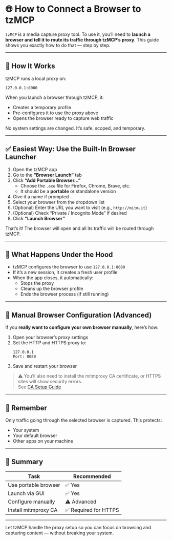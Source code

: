 # 🌐 How to Connect a Browser to tzMCP

`tzMCP` is a media capture proxy tool. To use it, you’ll need to **launch a browser and tell it to route its traffic through tzMCP’s proxy**. This guide shows you exactly how to do that — step by step.

---

## 🧠 How It Works

tzMCP runs a local proxy on:

```
127.0.0.1:8080
```

When you launch a browser through tzMCP, it:
- Creates a temporary profile
- Pre-configures it to use the proxy above
- Opens the browser ready to capture web traffic

No system settings are changed. It’s safe, scoped, and temporary.

---

## ✅ Easiest Way: Use the Built-In Browser Launcher

1. Open the tzMCP app
2. Go to the **“Browser Launch”** tab
3. Click **“Add Portable Browser…”**
   - Choose the `.exe` file for Firefox, Chrome, Brave, etc.
   - It should be a **portable** or standalone version
4. Give it a name if prompted
5. Select your browser from the dropdown list
6. (Optional) Enter the URL you want to visit (e.g., `http://mitm.it`)
7. (Optional) Check “Private / Incognito Mode” if desired
8. Click **“Launch Browser”**

That’s it! The browser will open and all its traffic will be routed through tzMCP.

---

## 🧪 What Happens Under the Hood

- tzMCP configures the browser to use `127.0.0.1:8080`
- If it’s a new session, it creates a fresh user profile
- When the app closes, it automatically:
  - Stops the proxy
  - Cleans up the browser profile
  - Ends the browser process (if still running)

---

## 🧰 Manual Browser Configuration (Advanced)

If you **really want to configure your own browser manually**, here’s how:

1. Open your browser’s proxy settings
2. Set the HTTP and HTTPS proxy to:
   ```
   127.0.0.1
   Port: 8080
   ```
3. Save and restart your browser

> ⚠️ You’ll also need to install the mitmproxy CA certificate, or HTTPS sites will show security errors.  
> See [CA Setup Guide](./CA_SETUP_GUIDE.md)

---

## 🔐 Remember

Only traffic going through the selected browser is captured. This protects:
- Your system
- Your default browser
- Other apps on your machine

---

## 🧠 Summary

| Task                    | Recommended |
|-------------------------|-------------|
| Use portable browser    | ✅ Yes       |
| Launch via GUI          | ✅ Yes       |
| Configure manually      | ⚠️ Advanced  |
| Install mitmproxy CA    | ✅ Required for HTTPS |

---

Let tzMCP handle the proxy setup so you can focus on browsing and capturing content — without breaking your system.

